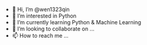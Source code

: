 - 👋 Hi, I’m @wen1323qin
- 👀 I’m interested in Python
- 🌱 I’m currently learning Python & Machine Learning
- 💞️ I’m looking to collaborate on ...
- 📫 How to reach me ...

<!---
wen1323qin/wen1323qin is a ✨ special ✨ repository because its `README.md` (this file) appears on your GitHub profile.
You can click the Preview link to take a look at your changes.
--->
